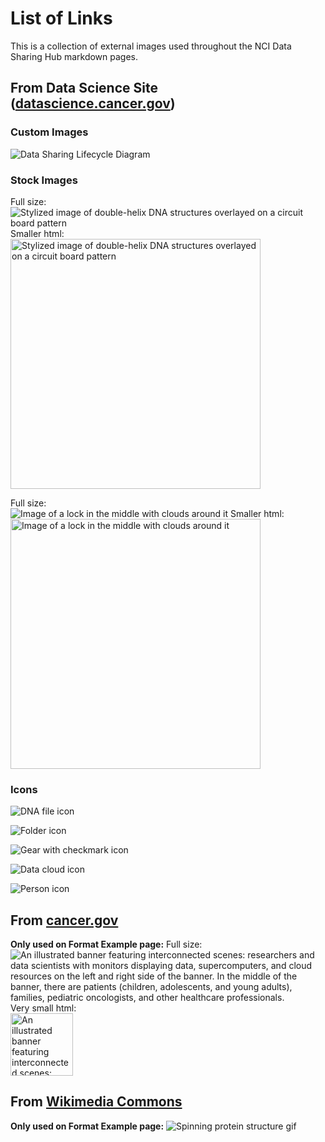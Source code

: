 # List of Links

This is a collection of external images used throughout the NCI Data Sharing Hub markdown pages.

## From Data Science Site ([datascience.cancer.gov](https://datascience.cancer.gov))

### Custom Images

![Data Sharing Lifecycle Diagram](https://datascience.cancer.gov/sites/default/files/2024-06/ODSLifeCycleFINAL.png)

### Stock Images

Full size:  
![Stylized image of double-helix DNA structures overlayed on a circuit board pattern](https://datascience.cancer.gov/sites/default/files/inline-images/genomicdatasharing_square_2.jpg)
Smaller html:  
<img src="https://datascience.cancer.gov/sites/default/files/inline-images/genomicdatasharing_square_2.jpg" alt="Stylized image of double-helix DNA structures overlayed on a circuit board pattern" width="400"/>

Full size:  
![Image of a lock in the middle with clouds around it](https://datascience.cancer.gov/sites/default/files/2022-04/lockpicture-resize.png)
Smaller html:  
<img src="https://datascience.cancer.gov/sites/default/files/2022-04/lockpicture-resize.png" alt="Image of a lock in the middle with clouds around it" width="400"/>

### Icons

![DNA file icon](https://datascience.cancer.gov/sites/default/files/inline-images/gds-icon.png)

![Folder icon](https://datascience.cancer.gov/sites/default/files/inline-images/key-docs-icon_0.png)

![Gear with checkmark icon](https://datascience.cancer.gov/sites/default/files/inline-images/preparegenomic-icon.png)

![Data cloud icon](https://datascience.cancer.gov/sites/default/files/inline-images/submitgenomic-icon.png)

![Person icon](https://datascience.cancer.gov/sites/default/files/inline-images/contactgds-icon.png)

## From [cancer.gov](https://cancer.gov)

**Only used on Format Example page:**
Full size:
![An illustrated banner featuring interconnected scenes: researchers and data scientists with monitors displaying data, supercomputers, and cloud resources on the left and right side of the banner. In the middle of the banner, there are patients (children, adolescents, and young adults), families, pediatric oncologists, and other healthcare professionals.](https://www.cancer.gov/sites/g/files/xnrzdm211/files/ncids_slim_hero/field_slim_hero_image/2025-03/CCDI-Illustrated-MLP-Banner-Design_Final.jpg)  
Very small html:  
<img src="https://www.cancer.gov/sites/g/files/xnrzdm211/files/ncids_slim_hero/field_slim_hero_image/2025-03/CCDI-Illustrated-MLP-Banner-Design_Final.jpg" alt="An illustrated banner featuring interconnected scenes: researchers and data scientists with monitors displaying data, supercomputers, and cloud resources on the left and right side of the banner. In the middle of the banner, there are patients (children, adolescents, and young adults), families, pediatric oncologists, and other healthcare professionals." width="100"/>

## From [Wikimedia Commons](https://commons.wikimedia.org/wiki/Main_Page)

**Only used on Format Example page:**
![Spinning protein structure gif](https://upload.wikimedia.org/wikipedia/commons/thumb/2/2c/EF-G%2C_mRNA%2C_and_tRNAs_in_POST_state_PDB_4W29.gif/651px-EF-G%2C_mRNA%2C_and_tRNAs_in_POST_state_PDB_4W29.gif?20180411005001)
